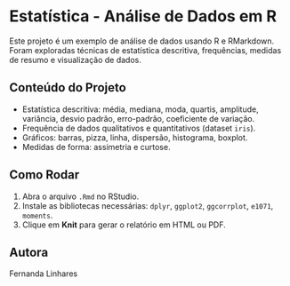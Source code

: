 # Estatística - Análise de Dados em R

Este projeto é um exemplo de análise de dados usando R e RMarkdown. Foram exploradas técnicas de estatística descritiva, frequências, medidas de resumo e visualização de dados.

## Conteúdo do Projeto

- Estatística descritiva: média, mediana, moda, quartis, amplitude, variância, desvio padrão, erro-padrão, coeficiente de variação.
- Frequência de dados qualitativos e quantitativos (dataset `iris`).
- Gráficos: barras, pizza, linha, dispersão, histograma, boxplot.
- Medidas de forma: assimetria e curtose.

## Como Rodar

1. Abra o arquivo `.Rmd` no RStudio.
2. Instale as bibliotecas necessárias: `dplyr`, `ggplot2`, `ggcorrplot`, `e1071`, `moments`.
3. Clique em **Knit** para gerar o relatório em HTML ou PDF.

## Autora

Fernanda Linhares
